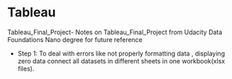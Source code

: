 # Tableau
Tableau_Final_Project- Notes on Tableau_Final_Project from Udacity Data Foundations Nano degree for future reference
- Step 1: To deal with errors like not properly formatting data , displaying zero data connect all datasets in different sheets in one workbook(xlsx files).
